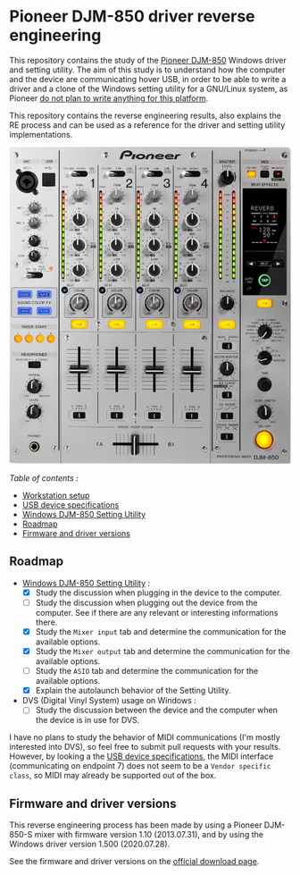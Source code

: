 # Pioneer DJM-850 driver reverse engineering

This repository contains the study of the [Pioneer DJM-850](https://www.pioneerdj.com/en-us/product/mixer/archive/djm-850/silver/overview/)
Windows driver and setting utility. The aim of this study is to understand how
the computer and the device are communicating hover USB, in order to be able
to write a driver and a clone of the Windows setting utility for a GNU/Linux
system, as Pioneer
[do not plan to write anything for this platform](https://forums.pioneerdj.com/hc/en/community/posts/203039979--SOLVED-DJM850-900-Linux-progress-).

This repository contains the reverse engineering results, also explains the RE
process and can be used as a reference for the driver and setting utility
implementations.

![Pioneer DJM-850-S](img/DJM-850-S.jpg)

*Table of contents :*

- [Workstation setup](doc/workstation-setup.md)
- [USB device specifications](doc/usb-device-specifications.md)
- [Windows DJM-850 Setting Utility](doc/windows-djm-850-setting-utility/README.md)
- [Roadmap](#roadmap)
- [Firmware and driver versions](#firmware-and-driver-versions)

## Roadmap

- [Windows DJM-850 Setting Utility](doc/windows-djm-850-setting-utility/README.md) :
    - [x] Study the discussion when plugging in the device to the computer.
    - [ ] Study the discussion when plugging out the device from the computer.
See if there are any relevant or interesting informations there.
    - [x] Study the `Mixer input` tab and determine the communication for the
available options.
    - [x] Study the `Mixer output` tab and determine the communication for the
available options.
    - [ ] Study the `ASIO` tab and determine the communication for the
available options.
    - [x] Explain the autolaunch behavior of the Setting Utility.
- DVS (Digital Vinyl System) usage on Windows :
    - [ ] Study the discussion between the device and the computer when the
device is in use for DVS.

I have no plans to study the behavior of MIDI communications (I'm mostly
interested into DVS), so feel free to submit pull requests with your
results. However, by looking a the
[USB device specifications](doc/usb-device-specifications.md),
the MIDI interface (communicating on endpoint 7) does not seem to be a
`Vendor specific class`, so MIDI may already be supported out of the box.

## Firmware and driver versions

This reverse engineering process has been made by using a Pioneer DJM-850-S
mixer with firmware version 1.10 (2013.07.31), and by using the Windows driver
version 1.500 (2020.07.28).

See the firmware and driver versions on the [official download page](https://www.pioneerdj.com/en/support/software/djm-850/).
